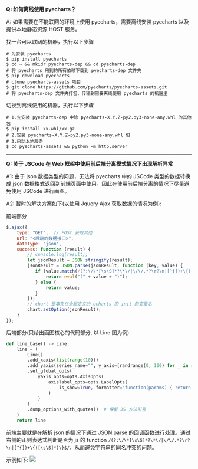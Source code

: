 **Q: 如何离线使用 pyecharts？**

A: 如果需要在不能联网的环境上使用 pyecharts，需要离线安装 pyecharts 以及提供本地静态资源 HOST 服务。

找一台可以联网的机器，执行以下步骤
```shell
# 先安装 pyecharts
$ pip install pyecharts
$ cd ~ && mkidr pyecharts-dep && cd pyecharts-dep
# 将 pyecharts 用到的所有依赖下载到 pyecharts-dep 文件夹
$ pip download pyecharts
# clone pyecharts-assets 项目
$ git clone https://github.com/pyecharts/pyecharts-assets.git
# 将 pyecharts-dep 文件夹打包，传输到需要离线使用 pyecharts 的机器里
```

切换到离线使用的机器，执行以下步骤
```shell
# 1.先安装 pyecharts-dep 中除 pyecharts-X.Y.Z-py2.py3-none-any.whl 的其他包
$ pip install xx.whl/xx.gz
# 2.安装 pyecharts-X.Y.Z-py2.py3-none-any.whl 包
# 3.启动本地服务
$ cd pyecharts-assets && python -m http.server
```

---

**Q: 关于 JSCode 在 Web 框架中使用前后端分离模式情况下出现解析异常**

A1: 由于 json 数据类型的问题，无法将 pyecharts 中的 JSCode 类型的数据转换成 json 数据格式返回到前端页面中使用。因此在使用前后端分离的情况下尽量避免使用 JSCode 进行画图。

A2: 暂时的解决方案如下(以使用 Jquery Ajax 获取数据的情况为例):

前端部分
```javascript
$.ajax({
    type: "GET",  // POST 获取其他
    url: "<后端的数据接口>",
    dataType: 'json',
    success: function (result) {
        // console.log(result);
        let jsonResult = JSON.stringify(result);
        jsonResult = JSON.parse(jsonResult, function (key, value) {
           if (value.match(/(?:\/\*[\s\S]*?\*\/|\/\/.*?\r?\n|[^{])+\{([\s\S]*)\}$/) !== null) {
               return eval("(" + value + ")");
           } else {
               return value;
           }
        });
        // chart 是事先在全局定义的 echarts 的 init 的变量名
        chart.setOption(jsonResult);
    }
});
```

后端部分(只给出画图核心的代码部分, 以 Line 图为例)
```python
def line_base() -> Line:
    line = (
        Line()
        .add_xaxis(list(range(10)))
        .add_yaxis(series_name="", y_axis=[randrange(0, 100) for _ in range(10)])
        .set_global_opts(
            yaxis_opts=opts.AxisOpts(
                axislabel_opts=opts.LabelOpts(
                    is_show=True, formatter="function(params) { return params + 8;}"
                )
            )
        )
        .dump_options_with_quotes()  # 保留 JS 方法引号
    )
    return line
```

前端主要就是在解析 json 的情况下通过 JSON.parse 的回调函数进行处理。通过右侧的正则表达式判断是否为 js 的 function `/(?:\/\*[\s\S]*?\*\/|\/\/.*?\r?\n|[^{])+\{([\s\S]*)\}$/`，从而避免字符串的同名冲突的问题。

示例如下:
![](https://user-images.githubusercontent.com/17564655/61172141-24677600-a5b3-11e9-9425-5cafae45a315.png)
